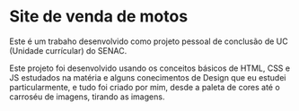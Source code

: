 # Site de venda de motos
Este é um trabaho desenvolvido como projeto pessoal de conclusão de UC (Unidade currícular) do SENAC.

Este projeto foi desenvolvido usando os conceitos básicos de HTML, CSS e JS estudados na matéria e alguns conecimentos de Design que eu estudei particularmente, e tudo foi criado por mim, desde a paleta de cores até o carroséu de imagens, tirando as imagens.
